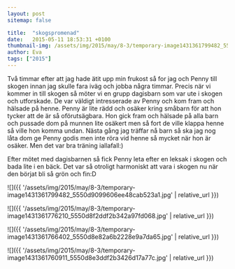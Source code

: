 ```yaml
---
layout: post
sitemap: false

title:  "skogspromenad"
date:   2015-05-11 18:53:31 +0100
thumbnail-img: /assets/img/2015/may/8-3/temporary-image1431361799482_5550d9099606ee48cab523a1.jpg
author: Eva
tags: ["2015"]
---
```


Två timmar efter att jag hade ätit upp min frukost så for jag och Penny till skogen innan jag skulle fara iväg och jobba några timmar. Precis när vi kommer in till skogen så möter vi en grupp dagisbarn som var ute i skogen och utforskade. De var väldigt intresserade av Penny och kom fram och hälsade på henne. Penny är lite rädd och osäker kring småbarn för att hon tycker att de är så oförutsägbara. Hon gick fram och hälsade på alla barn och pussade dom på munnen lite osäkert men så fort de ville klappa henne så ville hon komma undan. Nästa gång jag träffar nå barn så ska jag nog låta dom ge Penny godis men inte röra vid henne så mycket när hon är osäker. Men det var bra träning iallafall:)




Efter mötet med dagisbarnen så fick Penny leta efter en leksak i skogen och bada lite i en bäck. Det var så otroligt harmoniskt att vara i skogen nu när den börjat bli så grön och fin:D

![]({{ '/assets/img/2015/may/8-3/temporary-image1431361799482_5550d9099606ee48cab523a1.jpg'  | relative_url }})

![]({{ '/assets/img/2015/may/8-3/temporary-image1431361776210_5550d8f2ddf2b342a97fd068.jpg'  | relative_url }})

![]({{ '/assets/img/2015/may/8-3/temporary-image1431361766402_5550d8e82a6b2228e9a7da65.jpg'  | relative_url }})

![]({{ '/assets/img/2015/may/8-3/temporary-image1431361760911_5550d8e3ddf2b3426d17a77c.jpg'  | relative_url }})

